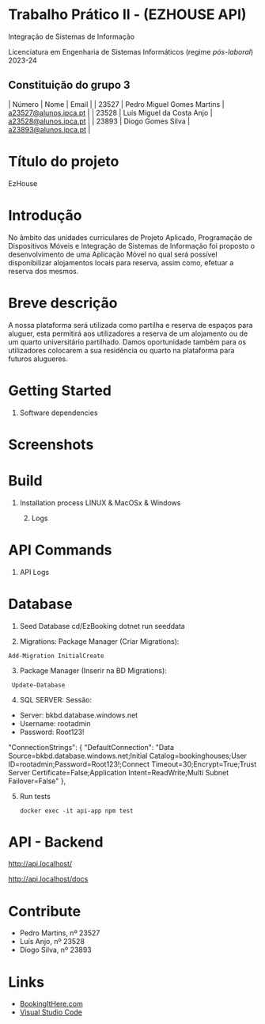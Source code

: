 # Trabalho Prático II - (EZHOUSE API)
Integração de Sistemas de Informação 

Licenciatura em Engenharia de Sistemas Informáticos (regime *pós-laboral*) 2023-24

## Constituição do grupo 3
| Número  | Nome                       | Email                  |
| 23527   | Pedro Miguel Gomes Martins | a23527@alunos.ipca.pt  |
| 23528   | Luís Miguel da Costa Anjo  | a23528@alunos.ipca.pt  |
| 23893   | Diogo Gomes Silva          | a23893@alunos.ipca.pt  |

# Título do projeto
EzHouse

# Introdução
No âmbito das unidades curriculares de Projeto Aplicado, Programação de Dispositivos Móveis e Integração de Sistemas de Informação foi proposto o desenvolvimento de uma Aplicação Móvel no qual será possível disponibilizar alojamentos locais para reserva, assim como, efetuar a reserva dos mesmos.

# Breve descrição
A nossa plataforma será utilizada como partilha e reserva de espaços para aluguer, esta permitirá aos utilizadores a reserva de um alojamento ou de um quarto universitário partilhado.
Damos oportunidade também para os utilizadores colocarem a sua residência ou quarto na plataforma para futuros alugueres.





# Getting Started
1. Software dependencies

# Screenshots



# Build

1. Installation process LINUX & MacOSx & Windows
  
   
   2. Logs



# API Commands
1. API Logs
  

# Database

1. Seed Database
cd/EzBooking
dotnet run seeddata

2. Migrations:
Package Manager (Criar Migrations): 
```shell
Add-Migration InitialCreate
```
3. Package Manager (Inserir na BD Migrations):
```shell
 Update-Database
```

4. SQL SERVER:
Sessão:
 - Server: bkbd.database.windows.net
 - Username: rootadmin
 - Password: Root123!

  "ConnectionStrings": {
    "DefaultConnection": "Data Source=bkbd.database.windows.net;Initial Catalog=bookinghouses;User ID=rootadmin;Password=Root123!;Connect Timeout=30;Encrypt=True;Trust Server Certificate=False;Application Intent=ReadWrite;Multi Subnet Failover=False"
  },


5. Run tests
   ```shell
   docker exec -it api-app npm test
   ```

# API - Backend

   http://api.localhost/

   http://api.localhost/docs


# Contribute

- Pedro Martins, nº 23527
- Luís Anjo, nº 23528
- Diogo Silva, nº 23893

# Links

- [BookingItHere.com](https://BookingItHere.com)
- [Visual Studio Code](https://github.com/Microsoft/vscode)
